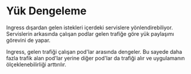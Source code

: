 # Yük Dengeleme

Ingress dışardan gelen istekleri içerdeki servislere yönlendirebiliyor. Servislerin arkasında çalışan podlar gelen
trafiğe göre yük paylaşımı görevini de yapar.

Ingress, gelen trafiği çalışan pod'lar arasında dengeler. Bu sayede daha fazla trafik alan pod'lar yerine diğer
pod'lar da trafiği alır ve uygulamanın ölçeklenebilirliği arttırılır.